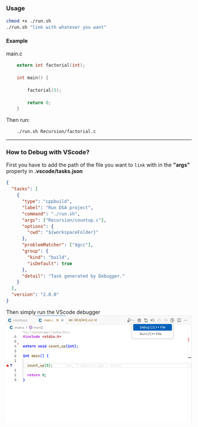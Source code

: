 ### Usage

```bash
chmod +x ./run.sh
./run.sh "link with whatever you want"
```

#### Example

main.c

```c
    extern int factorial(int);

    int main() {

        factorial(5);

        return 0;
    }
```

Then run:

```bash
    ./run.sh Recursion/factorial.c
```

---

### How to Debug with VScode?

First you have to add the path of the file you want to `link` with in the **"args"** property in **.vscode/tasks.json**

```json
{
  "tasks": [
    {
      "type": "cppbuild",
      "label": "Run DSA project",
      "command": "./run.sh",
      "args": ["Recursion/countup.c"],
      "options": {
        "cwd": "${workspaceFolder}"
      },
      "problemMatcher": ["$gcc"],
      "group": {
        "kind": "build",
        "isDefault": true
      },
      "detail": "Task generated by Debugger."
    }
  ],
  "version": "2.0.0"
}
```

Then simply run the VScode debugger
![Run Debugger](/debug.png)
